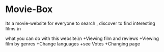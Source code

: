 # Movie-Box
Its a movie-website for everyone to search , discover to find interesting films \n


what you can do with this website:\\n
  +Viewing film and reviews
  +Viewing film by genres 
  +Change languages 
  +see Votes
  +Changing page
